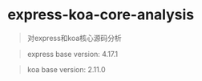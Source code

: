 # express-koa-core-analysis

> 对express和koa核心源码分析

> express base version: 4.17.1

> koa base version: 2.11.0

